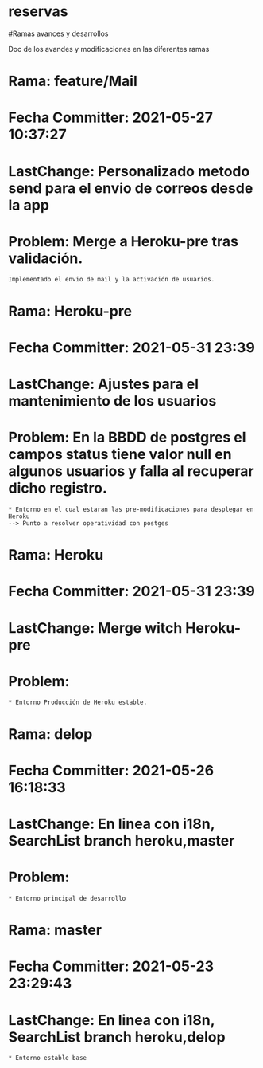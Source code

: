 # reservas


#Ramas avances y desarrollos

Doc de los avandes y modificaciones en las diferentes ramas

# Rama: feature/Mail
# Fecha Committer: 2021-05-27 10:37:27
# LastChange: Personalizado metodo send para el envio de correos desde la app
# Problem: Merge a Heroku-pre tras validación.
	Implementado el envio de mail y la activación de usuarios.
	
# Rama: Heroku-pre
# Fecha Committer: 2021-05-31 23:39
# LastChange: Ajustes para el mantenimiento de los usuarios
# Problem: En la BBDD de postgres el campos status tiene valor null en algunos usuarios y falla al recuperar dicho registro.
	* Entorno en el cual estaran las pre-modificaciones para desplegar en Heroku
	--> Punto a resolver operatividad con postges
	

# Rama: Heroku
# Fecha Committer: 2021-05-31 23:39
# LastChange: Merge witch Heroku-pre
# Problem: 
	* Entorno Producción de Heroku estable.
	
	
# Rama: delop
# Fecha Committer: 2021-05-26 16:18:33
# LastChange: En linea con i18n, SearchList branch heroku,master
# Problem:
	* Entorno principal de desarrollo
	
# Rama: master
# Fecha Committer: 2021-05-23 23:29:43
# LastChange: En linea con i18n, SearchList branch heroku,delop
	* Entorno estable base